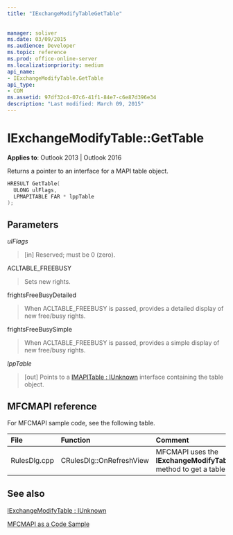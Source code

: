 ```yaml
---
title: "IExchangeModifyTableGetTable"
 
 
manager: soliver
ms.date: 03/09/2015
ms.audience: Developer
ms.topic: reference
ms.prod: office-online-server
ms.localizationpriority: medium
api_name:
- IExchangeModifyTable.GetTable
api_type:
- COM
ms.assetid: 97df32c4-07c6-41f1-84e7-c6e87d396e34
description: "Last modified: March 09, 2015"
---
```


# IExchangeModifyTable::GetTable

  
  
**Applies to**: Outlook 2013 | Outlook 2016 
  
Returns a pointer to an interface for a MAPI table object.
  
```cpp
HRESULT GetTable( 
  ULONG ulFlags, 
  LPMAPITABLE FAR * lppTable 
); 

```

## Parameters

 _ulFlags_
  
> [in] Reserved; must be 0 (zero).
    
ACLTABLE_FREEBUSY
  
> Sets new rights.
    
frightsFreeBusyDetailed
  
> When ACLTABLE_FREEBUSY is passed, provides a detailed display of new free/busy rights.
    
frightsFreeBusySimple
  
> When ACLTABLE_FREEBUSY is passed, provides a simple display of new free/busy rights.
    
 _lppTable_
  
> [out] Points to a [IMAPITable : IUnknown](imapitableiunknown.md) interface containing the table object. 
    
## MFCMAPI reference

For MFCMAPI sample code, see the following table.
  
|**File**|**Function**|**Comment**|
|:-----|:-----|:-----|
|RulesDlg.cpp  <br/> |CRulesDlg::OnRefreshView  <br/> |MFCMAPI uses the **IExchangeModifyTable::GetTable** method to get a table of rules. |
   
## See also



[IExchangeModifyTable : IUnknown](iexchangemodifytableiunknown.md)


[MFCMAPI as a Code Sample](mfcmapi-as-a-code-sample.md)

